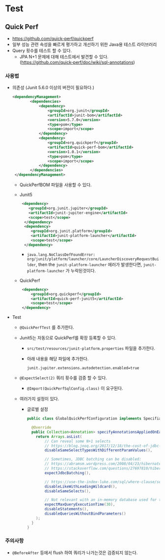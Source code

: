 # Test

## Quick Perf

- https://github.com/quick-perf/quickperf
- 일부 성능 관련 속성을 빠르게 평가하고 개선하기 위한 Java용 테스트 라이브러리
- Query 횟수를 테스트 할 수 있다.
    - JPA N+1 문제에 대해 테스트에서 발견할 수 있다. (https://github.com/quick-perf/doc/wiki/sql-annotations)

### 사용법

- 의존성 (Junit 5.6.0 이상의 버전이 필요하다.)

  ```xml
  <dependencyManagement>
          <dependencies>
              <dependency>
                  <groupId>org.junit</groupId>
                  <artifactId>junit-bom</artifactId>
                  <version>5.7.0</version>
                  <type>pom</type>
                  <scope>import</scope>
              </dependency>
              <dependency>
                  <groupId>org.quickperf</groupId>
                  <artifactId>quick-perf-bom</artifactId>
                  <version>1.0.1</version>
                  <type>pom</type>
                  <scope>import</scope>
              </dependency>
          </dependencies>
   </dependencyManagement>
  ```

    - QuickPerfBOM 파일을 사용할 수 있다.

    - Junit5

      ```xml
       <dependency>
          <groupId>org.junit.jupiter</groupId>
          <artifactId>junit-jupiter-engine</artifactId>
          <scope>test</scope>
        </dependency>
        <dependency>
           <groupId>org.junit.platform</groupId>
           <artifactId>junit-platform-launcher</artifactId>
           <scope>test</scope>
        </dependency>
      ```

        - `java.lang.NoClassDefFoundError: org/junit/platform/launcher/core/LauncherDiscoveryRequestBuilder`, then the `junit-platform-launcher` 에러가 발생한다면, `junit-platform-launcher` 가 누락된것이다.

    - QuickPerf

      ```xml
       <dependency>
           <groupId>org.quickperf</groupId>
           <artifactId>quick-perf-junit5</artifactId>
           <scope>test</scope>
       </dependency>
      ```

- Test

    - `@QuickPerfTest` 를 추가한다.

    - Junit5는 자동으로 QuickPerf를 확장 등록할 수 있다.

        - `src/test/resources/junit-platform.properties` 파일을 추가한다.

        - 아래 내용을 해당 파일에 추가한다.

          ```properties
          junit.jupiter.extensions.autodetection.enabled=true
          ```

    - `@ExpectSelect(2)` 쿼리 횟수를 검증 할 수 있다.

        - `@Import(QuickPerfSqlConfig.class)` 이 요구된다.

    - 여러가지 설정이 있다.

        - 글로벌 설정

          ```java
          public class GlobalQuickPerfConfiguration implements SpecifiableGlobalAnnotations {
          
            @Override
            public Collection<Annotation> specifyAnnotationsAppliedOnEachTest() {
              return Arrays.asList(
                  // Can reveal some N+1 selects
                  // https://blog.jooq.org/2017/12/18/the-cost-of-jdbc-server-roundtrips/
                  disableSameSelectTypesWithDifferentParamValues(),
          
                  // Sometimes, JDBC batching can be disabled:
                  // https://abramsm.wordpress.com/2008/04/23/hibernate-batch-processing-why-you-may-not-be-using-it-even-if-you-think-you-are/
                  // https://stackoverflow.com/questions/27697810/hibernate-disabled-insert-batching-when-using-an-identity-identifier
                  expectJdbcBatching(),
          
                  // https://use-the-index-luke.com/sql/where-clause/searching-for-ranges/like-performance-tuning
                  disableLikeWithLeadingWildcard(),
                  disableSameSelects(),
          
                  // Not relevant with an in-memory database used for testing purpose
                  expectMaxQueryExecutionTime(30),
                  disableStatements(),
                  disableQueriesWithoutBindParameters()
              );
            }
          }
          ```



### 주의사항

- `@BeforeAfter` 등에서 flush 하여 쿼리가 나가는것은 검증되지 않는다.